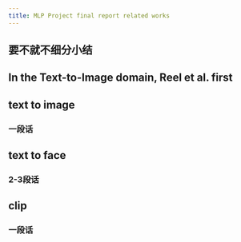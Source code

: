 ```yaml
---
title: MLP Project final report related works
---
```


## 要不就不细分小结
## In the Text-to-Image domain, Reel et al. first
## text to image
### 一段话
## text to face
### 2-3段话
## clip
### 一段话
